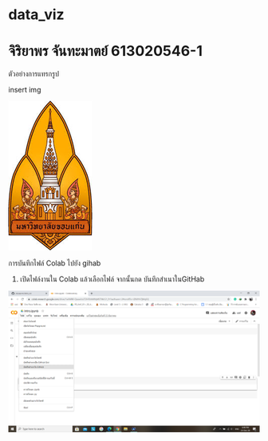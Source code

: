 # data_viz
# จิริยาพร จันทะมาตย์ 613020546-1

ตัวอย่างการแทรกรูป

insert img

![README](kkulog.jfif)


การบันทึกไฟล์ Colab ไปยัง gihab
1. เปิดไฟล์งานใน Colab แล้วเลือกไฟล์ จากนั้นกด บันทึกสำเนาในGitHab

![README](ขั้นตอนที่1.png)
